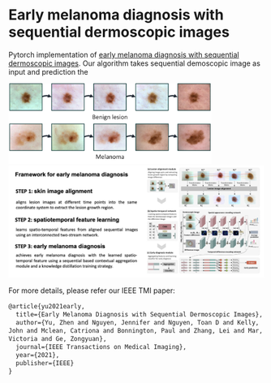 # Early melanoma diagnosis with sequential dermoscopic images
Pytorch implementation of [early melanoma diagnosis with sequential dermoscopic images](https://arxiv.org/pdf/2110.05976.pdf). 
Our algorithm takes sequential demoscopic image as input and prediction the 

<img src="https://github.com/Zakiyi/Early-melanoma-diagnosis-with-seqential-dermoscopic-images/blob/main/figures/lesion_evo.png" alt="drawing" width="400"/>

<img src="https://github.com/Zakiyi/Early-melanoma-diagnosis-with-seqential-dermoscopic-images/blob/main/figures/framwork.jpeg" alt='drawing' width="800"/>

For more details, please refer our IEEE TMI paper:

```
@article{yu2021early,
  title={Early Melanoma Diagnosis with Sequential Dermoscopic Images},
  author={Yu, Zhen and Nguyen, Jennifer and Nguyen, Toan D and Kelly, John and Mclean, Catriona and Bonnington, Paul and Zhang, Lei and Mar, Victoria and Ge, Zongyuan},
  journal={IEEE Transactions on Medical Imaging},
  year={2021},
  publisher={IEEE}
}
```
